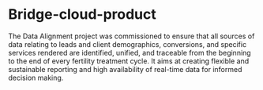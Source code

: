 # Bridge-cloud-product
The Data Alignment project was commissioned to ensure that all sources of data relating to leads and client demographics, conversions, and specific services rendered are identified, unified, and traceable from the beginning to the end of every fertility treatment cycle. It aims at creating flexible and sustainable reporting and high availability of real-time data for informed decision making.

